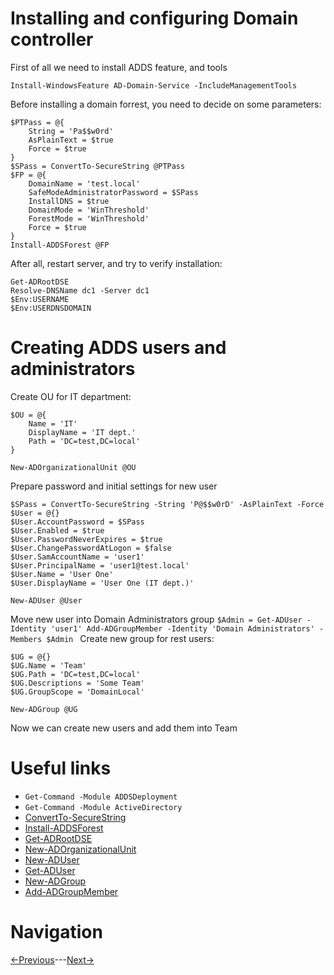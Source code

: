 # Installing and configuring Domain controller

First of all we need to install ADDS feature, and tools
```
Install-WindowsFeature AD-Domain-Service -IncludeManagementTools
```
Before installing a domain forrest, you need to decide on some parameters:
```
$PTPass = @{
    String = 'Pa$$w0rd'
    AsPlainText = $true
    Force = $true
}
$SPass = ConvertTo-SecureString @PTPass
$FP = @{
    DomainName = 'test.local'
    SafeModeAdministratorPassword = $SPass
    InstallDNS = $true
    DomainMode = 'WinThreshold'
    ForestMode = 'WinThreshold'
    Force = $true
}
Install-ADDSForest @FP
```
After all, restart server, and try to verify installation:
```
Get-ADRootDSE
Resolve-DNSName dc1 -Server dc1
$Env:USERNAME
$Env:USERDNSDOMAIN
```

# Creating ADDS users and administrators
Create OU for IT department:
```
$OU = @{
    Name = 'IT'
    DisplayName = 'IT dept.'
    Path = 'DC=test,DC=local'
}

New-ADOrganizationalUnit @OU
```
Prepare password and initial settings for new user
```
$SPass = ConvertTo-SecureString -String 'P@$$w0rD' -AsPlainText -Force
$User = @{}
$User.AccountPassword = $SPass
$User.Enabled = $true
$User.PasswordNeverExpires = $true
$User.ChangePasswordAtLogon = $false
$User.SamAccountName = 'user1'
$User.PrincipalName = 'user1@test.local'
$User.Name = 'User One'
$User.DisplayName = 'User One (IT dept.)'

New-ADUser @User
```
Move new user into Domain Administrators group
``
$Admin = Get-ADUser -Identity 'user1'
Add-ADGroupMember -Identity 'Domain Administrators' -Members $Admin 
``
Create new group for rest users:
```
$UG = @{}
$UG.Name = 'Team'
$UG.Path = 'DC=test,DC=local'
$UG.Descriptions = 'Some Team'
$UG.GroupScope = 'DomainLocal'

New-ADGroup @UG
```
Now we can create new users and add them into Team

# Useful links

* ```Get-Command -Module ADDSDeployment```
* ```Get-Command -Module ActiveDirectory```
* [ConvertTo-SecureString](https://learn.microsoft.com/ru-ru/powershell/module/microsoft.powershell.security/convertto-securestring)
* [Install-ADDSForest](https://learn.microsoft.com/en-us/powershell/module/addsdeployment/install-addsforest)
* [Get-ADRootDSE](https://learn.microsoft.com/en-us/powershell/module/activedirectory/get-adrootdse)
* [New-ADOrganizationalUnit](https://learn.microsoft.com/en-us/powershell/module/activedirectory/new-adorganizationalunit)
* [New-ADUser](https://learn.microsoft.com/en-us/powershell/module/activedirectory/new-aduser)
* [Get-ADUser](https://learn.microsoft.com/en-us/powershell/module/activedirectory/get-aduser)
* [New-ADGroup](https://learn.microsoft.com/en-us/powershell/module/activedirectory/new-adgroup)
* [Add-ADGroupMember](https://learn.microsoft.com/en-us/powershell/module/activedirectory/add-adgroupmember)

# Navigation
[<-Previous](/2_networkConfiguration.md)---[Next->](/4_configureDHCP.md)
